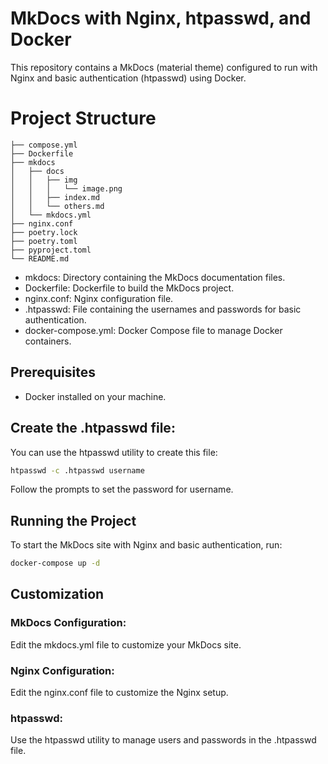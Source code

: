 
# MkDocs with Nginx, htpasswd, and Docker

This repository contains a MkDocs (material theme) configured to run with Nginx and basic authentication (htpasswd) using Docker.


# Project Structure

```
├── compose.yml
├── Dockerfile
├── mkdocs
│   ├── docs
│   │   ├── img
│   │   │   └── image.png
│   │   ├── index.md
│   │   └── others.md
│   └── mkdocs.yml
├── nginx.conf
├── poetry.lock
├── poetry.toml
├── pyproject.toml
└── README.md
```

- mkdocs: Directory containing the MkDocs documentation files.
- Dockerfile: Dockerfile to build the MkDocs project.
- nginx.conf: Nginx configuration file.
- .htpasswd: File containing the usernames and passwords for basic authentication.
- docker-compose.yml: Docker Compose file to manage Docker containers.

## Prerequisites

- Docker installed on your machine.

## Create the .htpasswd file:

You can use the htpasswd utility to create this file:


```bash
htpasswd -c .htpasswd username
```

Follow the prompts to set the password for username.

## Running the Project

To start the MkDocs site with Nginx and basic authentication, run:

```bash
docker-compose up -d
```

## Customization

### MkDocs Configuration:

Edit the mkdocs.yml file to customize your MkDocs site.

### Nginx Configuration:

Edit the nginx.conf file to customize the Nginx setup.

### htpasswd:

Use the htpasswd utility to manage users and passwords in the .htpasswd file.

